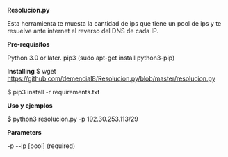 <b>Resolucion.py</b>

Esta herramienta te muesta la cantidad de ips que tiene un pool de ips y te resuelve ante internet el reverso del DNS de cada IP.

<b>Pre-requisitos</b>

Python 3.0 or later.
pip3 (sudo apt-get install python3-pip)

<b>Installing</b>
$ wget https://github.com/demencial8/Resolucion.py/blob/master/resolucion.py

$ pip3 install -r requirements.txt

<b>Uso y ejemplos</b>

$ python3 resolucion.py -p 192.30.253.113/29


<b>Parameters</b>

-p --ip [pool] (required)


